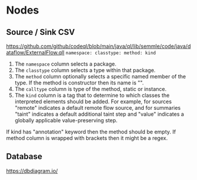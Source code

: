 # Nodes

## Source / Sink CSV
https://github.com/github/codeql/blob/main/java/ql/lib/semmle/code/java/dataflow/ExternalFlow.qll
`namespace: classtype: method: kind`

1. The `namespace` column selects a package.
2. The `classtype` column selects a type within that package.
3. The `method` column optionally selects a specific named member of the type. If the method is constructor then its name is "<init>".
4. The `calltype` column is type of the method, static or instance.
5. The `kind` column is a tag that to determine to which classes the interpreted elements should be added. For example, for sources "remote" indicates a default remote flow source, and for summaries "taint" indicates a default additional taint step and "value" indicates a globally applicable value-preserving step.

If kind has "annotation" keyword then the method should be empty.
If method column is wrapped with brackets then it might be a regex.

## Database
https://dbdiagram.io/